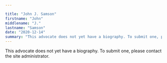 ```yaml
---

title: "John J. Samson"
firstname: "John"
middlename: "J."
lastname: "Samson"
date: "2020-12-14"
summary: "This advocate does not yet have a biography. To submit one, please contact the site administrator."
---
```

This advocate does not yet have a biography. To submit one, please contact the site administrator.

